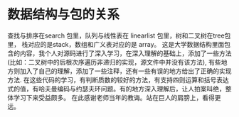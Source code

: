 # 数据结构与包的关系
查找与排序在search 包里，队列与线性表在 linearlist 包里，树和二叉树在tree包里， 栈对应的是stack，数组和广义表对应的是 array。
这是大学数据结构里面包含的内容，我个人对源码进行了深入学习，在深入理解的基础上，添加了一些方法(比如：二叉树中的后根次序遍历非递归的实现，源文件中并没有该方法), 有些地方则加入了自己的理解，添加了一些注释，还有一些有误的地方给出了正确的实现方法. 在这些代码的学习，有判断质数的较好的方法，有支持四则运算和括号表达式的值，有哈夫曼编码与约瑟夫环问题。有的地方深入理解后，让人拍案叫绝，整体学习下来受益颇多。 在此感谢老师当年的教诲。站在巨人的肩膀上，看得更远。 